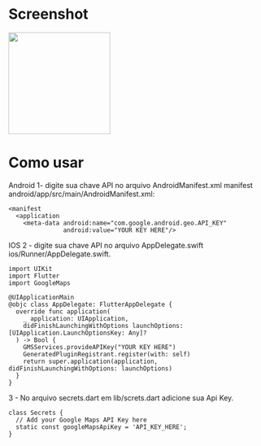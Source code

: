 # Screenshot
<img src="https://user-images.githubusercontent.com/37156004/165349662-0a6ffc31-78b0-4f5e-a684-5e03b3209891.jpg" width=200/>



# Como usar

Android
1- digite sua chave API no arquivo AndroidManifest.xml manifest android/app/src/main/AndroidManifest.xml:
```
<manifest 
  <application
    <meta-data android:name="com.google.android.geo.API_KEY"
               android:value="YOUR KEY HERE"/>
```
IOS
2 - digite sua chave API no arquivo AppDelegate.swift ios/Runner/AppDelegate.swift.
```
import UIKit
import Flutter
import GoogleMaps

@UIApplicationMain
@objc class AppDelegate: FlutterAppDelegate {
  override func application(
    _ application: UIApplication,
    didFinishLaunchingWithOptions launchOptions: [UIApplication.LaunchOptionsKey: Any]?
  ) -> Bool {
    GMSServices.provideAPIKey("YOUR KEY HERE")
    GeneratedPluginRegistrant.register(with: self)
    return super.application(application, didFinishLaunchingWithOptions: launchOptions)
  }
}
```

3 - No arquivo secrets.dart em lib/screts.dart adicione sua Api Key.

```
class Secrets {
  // Add your Google Maps API Key here
  static const googleMapsApiKey = 'API_KEY_HERE';
}
```
